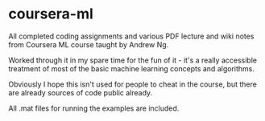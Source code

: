 coursera-ml
=====

All completed coding assignments and various PDF lecture and wiki notes from Coursera ML course taught by Andrew Ng. 

Worked through it in my spare time for the fun of it - it's a really accessible treatment of most of the basic machine learning concepts and algorithms. 

Obviously I hope this isn't used for people to cheat in the course, but there are already sources of code public already. 

All .mat files for running the examples are included. 
